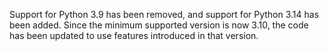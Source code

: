 Support for Python 3.9 has been removed, and support for Python 3.14
has been added. Since the minimum supported version is now 3.10, the
code has been updated to use features introduced in that version.
